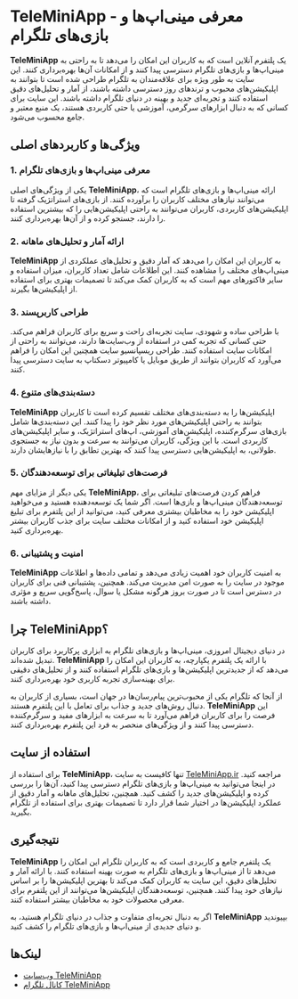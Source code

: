 # TeleMiniApp - معرفی مینی‌اپ‌ها و بازی‌های تلگرام

**TeleMiniApp** یک پلتفرم آنلاین است که به کاربران این امکان را می‌دهد تا به راحتی به مینی‌اپ‌ها و بازی‌های تلگرام دسترسی پیدا کنند و از امکانات آن‌ها بهره‌برداری کنند. این سایت به طور ویژه برای علاقه‌مندان به تلگرام طراحی شده است تا بتوانند به اپلیکیشن‌های محبوب و ترندهای روز دسترسی داشته باشند، از آمار و تحلیل‌های دقیق استفاده کنند و تجربه‌ای جدید و بهینه در دنیای تلگرام داشته باشند. این سایت برای کسانی که به دنبال ابزارهای سرگرمی، آموزشی یا حتی کاربردی هستند، یک منبع معتبر و جامع محسوب می‌شود.

## ویژگی‌ها و کاربردهای اصلی

### 1. معرفی مینی‌اپ‌ها و بازی‌های تلگرام
یکی از ویژگی‌های اصلی **TeleMiniApp**، ارائه مینی‌اپ‌ها و بازی‌های تلگرام است که می‌توانند نیازهای مختلف کاربران را برآورده کنند. از بازی‌های استراتژیک گرفته تا اپلیکیشن‌های کاربردی، کاربران می‌توانند به راحتی اپلیکیشن‌هایی را که بیشترین استفاده را دارند، جستجو کرده و از آن‌ها بهره‌برداری کنند.

### 2. ارائه آمار و تحلیل‌های ماهانه
**TeleMiniApp** به کاربران این امکان را می‌دهد که آمار دقیق و تحلیل‌های عملکردی از مینی‌اپ‌های مختلف را مشاهده کنند. این اطلاعات شامل تعداد کاربران، میزان استفاده و سایر فاکتورهای مهم است که به کاربران کمک می‌کند تا تصمیمات بهتری برای استفاده از اپلیکیشن‌ها بگیرند.

### 3. طراحی کاربرپسند
با طراحی ساده و شهودی، سایت تجربه‌ای راحت و سریع برای کاربران فراهم می‌کند. حتی کسانی که تجربه کمی در استفاده از وب‌سایت‌ها دارند، می‌توانند به راحتی از امکانات سایت استفاده کنند. طراحی ریسپانسیو سایت همچنین این امکان را فراهم می‌آورد که کاربران بتوانند از طریق موبایل یا کامپیوتر دسکتاپ به سایت دسترسی پیدا کنند.

### 4. دسته‌بندی‌های متنوع
**TeleMiniApp** اپلیکیشن‌ها را به دسته‌بندی‌های مختلف تقسیم کرده است تا کاربران بتوانند به راحتی اپلیکیشن‌های مورد نظر خود را پیدا کنند. این دسته‌بندی‌ها شامل بازی‌های سرگرم‌کننده، اپلیکیشن‌های آموزشی، اپ‌های استراتژیک، و سایر اپلیکیشن‌های کاربردی است. با این ویژگی، کاربران می‌توانند به سرعت و بدون نیاز به جستجوی طولانی، به اپلیکیشن‌هایی دسترسی پیدا کنند که بهترین تطابق را با نیازهایشان دارند.

### 5. فرصت‌های تبلیغاتی برای توسعه‌دهندگان
یکی دیگر از مزایای مهم **TeleMiniApp**، فراهم کردن فرصت‌های تبلیغاتی برای توسعه‌دهندگان مینی‌اپ‌ها و بازی‌ها است. اگر شما یک توسعه‌دهنده هستید و می‌خواهید اپلیکیشن خود را به مخاطبان بیشتری معرفی کنید، می‌توانید از این پلتفرم برای تبلیغ اپلیکیشن خود استفاده کنید و از امکانات مختلف سایت برای جذب کاربران بیشتر بهره‌برداری کنید.

### 6. امنیت و پشتیبانی
**TeleMiniApp** به امنیت کاربران خود اهمیت زیادی می‌دهد و تمامی داده‌ها و اطلاعات موجود در سایت را به صورت امن مدیریت می‌کند. همچنین، پشتیبانی فنی برای کاربران در دسترس است تا در صورت بروز هرگونه مشکل یا سوال، پاسخ‌گویی سریع و مؤثری داشته باشند.

## چرا TeleMiniApp؟

در دنیای دیجیتال امروزی، مینی‌اپ‌ها و بازی‌های تلگرام به ابزاری پرکاربرد برای کاربران تبدیل شده‌اند. **TeleMiniApp** با ارائه یک پلتفرم یکپارچه، به کاربران این امکان را می‌دهد که از جدیدترین اپلیکیشن‌ها و بازی‌های تلگرام استفاده کنند و از تحلیل‌های دقیقی برای بهینه‌سازی تجربه کاربری خود بهره‌برداری کنند.

از آنجا که تلگرام یکی از محبوب‌ترین پیام‌رسان‌ها در جهان است، بسیاری از کاربران به دنبال روش‌های جدید و جذاب برای تعامل با این پلتفرم هستند. **TeleMiniApp** این فرصت را برای کاربران فراهم می‌آورد تا به سرعت به ابزارهای مفید و سرگرم‌کننده دسترسی پیدا کنند و از ویژگی‌های منحصر به فرد این پلتفرم بهره‌برداری کنند.

## استفاده از سایت

برای استفاده از **TeleMiniApp**، تنها کافیست به سایت [TeleMiniApp.ir](https://teleminiapp.ir) مراجعه کنید. در اینجا می‌توانید به مینی‌اپ‌ها و بازی‌های تلگرام دسترسی پیدا کنید، آن‌ها را بررسی کرده و اپلیکیشن‌های جدید را کشف کنید. همچنین، تحلیل‌های ماهانه و آمار دقیق از عملکرد اپلیکیشن‌ها در اختیار شما قرار دارد تا تصمیمات بهتری برای استفاده از تلگرام بگیرید.

## نتیجه‌گیری

**TeleMiniApp** یک پلتفرم جامع و کاربردی است که به کاربران تلگرام این امکان را می‌دهد تا از مینی‌اپ‌ها و بازی‌های تلگرام به صورت بهینه استفاده کنند. با ارائه آمار و تحلیل‌های دقیق، این سایت به کاربران کمک می‌کند تا بهترین اپلیکیشن‌ها را بر اساس نیازهای خود پیدا کنند. همچنین، توسعه‌دهندگان اپلیکیشن‌ها می‌توانند از این پلتفرم برای معرفی محصولات خود به مخاطبان بیشتر استفاده کنند.

اگر به دنبال تجربه‌ای متفاوت و جذاب در دنیای تلگرام هستید، به **TeleMiniApp** بپیوندید و دنیای جدیدی از مینی‌اپ‌ها و بازی‌های تلگرام را کشف کنید.

## لینک‌ها

- [وب‌سایت TeleMiniApp](https://teleminiapp.ir)
- [کانال تلگرام TeleMiniApp](https://t.me/TeleMiniAppChannel)
